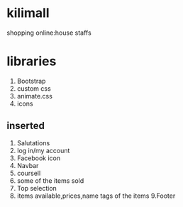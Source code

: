 # kilimall
shopping online:house staffs
# libraries
1. Bootstrap
2. custom css
3. animate.css
4. icons
## inserted
1. Salutations
2. log in/my account
3. Facebook icon
4. Navbar
5. coursell
6. some of the items sold
7. Top selection
8. items available,prices,name tags of the items
9.Footer
